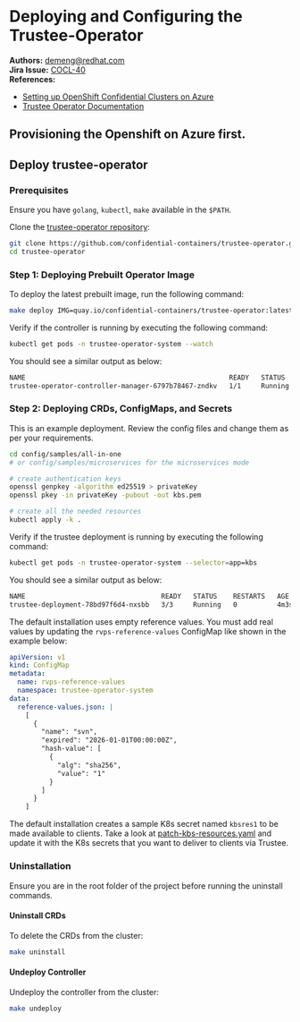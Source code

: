 # Deploying and Configuring the Trustee-Operator

**Authors:** demeng@redhat.com \
**Jira Issue:** [COCL-40](https://issues.redhat.com/browse/COCL-40) \
**References:**
- [Setting up OpenShift Confidential Clusters on Azure](https://developers.redhat.com/articles/2025/04/01/how-set-openshift-confidential-clusters-azure)
- [Trustee Operator Documentation](https://github.com/confidential-containers/trustee-operator)

## Provisioning the Openshift on Azure first.

## Deploy trustee-operator

### Prerequisites
Ensure you have `golang`, `kubectl`, `make` available in the `$PATH`.

Clone the [trustee-operator repository](https://github.com/confidential-containers/trustee-operator):

```bash
git clone https://github.com/confidential-containers/trustee-operator.git
cd trustee-operator
```

### Step 1: Deploying Prebuilt Operator Image
To deploy the latest prebuilt image, run the following command:

```bash
make deploy IMG=quay.io/confidential-containers/trustee-operator:latest
```

Verify if the controller is running by executing the following command:

```bash
kubectl get pods -n trustee-operator-system --watch
```

You should see a similar output as below:

```bash
NAME                                                   READY   STATUS    RESTARTS   AGE
trustee-operator-controller-manager-6797b78467-zndkv   1/1     Running   0          111s
```

### Step 2: Deploying CRDs, ConfigMaps, and Secrets

This is an example deployment. Review the config files and change them as per your requirements.

```sh
cd config/samples/all-in-one
# or config/samples/microservices for the microservices mode

# create authentication keys
openssl genpkey -algorithm ed25519 > privateKey
openssl pkey -in privateKey -pubout -out kbs.pem

# create all the needed resources
kubectl apply -k .
```

Verify if the trustee deployment is running by executing the following command:

```sh
kubectl get pods -n trustee-operator-system --selector=app=kbs
```

You should see a similar output as below:

```bash
NAME                                  READY   STATUS    RESTARTS   AGE
trustee-deployment-78bd97f6d4-nxsbb   3/3     Running   0          4m3s
```

The default installation uses empty reference values. You must add real values by updating
the `rvps-reference-values` ConfigMap like shown in the example below:

```yaml
apiVersion: v1
kind: ConfigMap
metadata:
  name: rvps-reference-values
  namespace: trustee-operator-system
data:
  reference-values.json: |
    [
      {
        "name": "svn",
        "expired": "2026-01-01T00:00:00Z",
        "hash-value": [
          {
            "alg": "sha256",
            "value": "1"
          }
        ]
      }
    ]
```

The default installation creates a sample K8s secret named `kbsres1` to be made available to clients.
Take a look at [patch-kbs-resources.yaml](config/samples/microservices/patch-kbs-resources.yaml) and update it
with the K8s secrets that you want to deliver to clients via Trustee.

### Uninstallation

Ensure you are in the root folder of the project before running the uninstall commands.

#### Uninstall CRDs

To delete the CRDs from the cluster:

```bash
make uninstall
```

#### Undeploy Controller

Undeploy the controller from the cluster:

```bash
make undeploy
```

